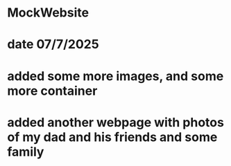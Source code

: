 # MockWebsite
# date 07/7/2025
# added some more images, and some more container
# added another webpage with photos of my dad and his friends and some family